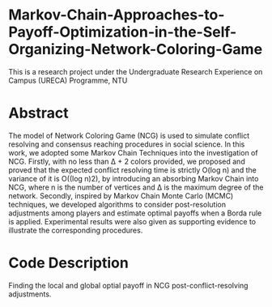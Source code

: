 # Markov-Chain-Approaches-to-Payoff-Optimization-in-the-Self-Organizing-Network-Coloring-Game
This is a research project under the Undergraduate Research Experience on Campus (URECA) Programme, NTU

# Abstract
The model of Network Coloring Game (NCG) is used to simulate conflict resolving and consensus reaching procedures in social science. In this work, we adopted some Markov Chain Techniques into the investigation of NCG. Firstly, with no less than ∆ + 2 colors provided, we proposed and proved that the expected conflict resolving time is strictly O(log n) and the variance of it is O((log n)2), by introducing an absorbing Markov Chain into NCG, where n is the number of vertices and ∆ is the maximum degree of the network. Secondly, inspired by Markov Chain Monte Carlo (MCMC) techniques, we developed algorithms to consider post-resolution adjustments among players and estimate optimal payoffs when a Borda rule is applied. Experimental results were also given as supporting evidence to illustrate the corresponding procedures.

# Code Description
Finding the local and global optial payoff in NCG post-conflict-resolving adjustments.
